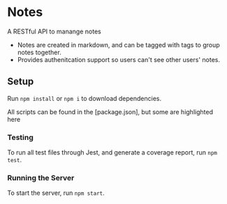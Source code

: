# Notes

A RESTful API to manange notes

- Notes are created in markdown, and can be tagged with tags to group notes
  together.
- Provides authenitcation support so users can't see other users' notes.

## Setup

Run `npm install` or `npm i` to download dependencies.

All scripts can be found in the [package.json], but some are highlighted here

### Testing

To run all test files through Jest, and generate a coverage report, run
`npm test`.

### Running the Server

To start the server, run `npm start`.

